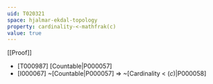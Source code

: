 ```yaml
---
uid: T020321
space: hjalmar-ekdal-topology
property: cardinality-<-mathfrak(c)
value: true
---
```

[[Proof]]

* [T000987] [Countable|P000057]
* [I000067] ~[Countable|P000057] => ~[Cardinality < $\mathfrak(c)$|P000058]

